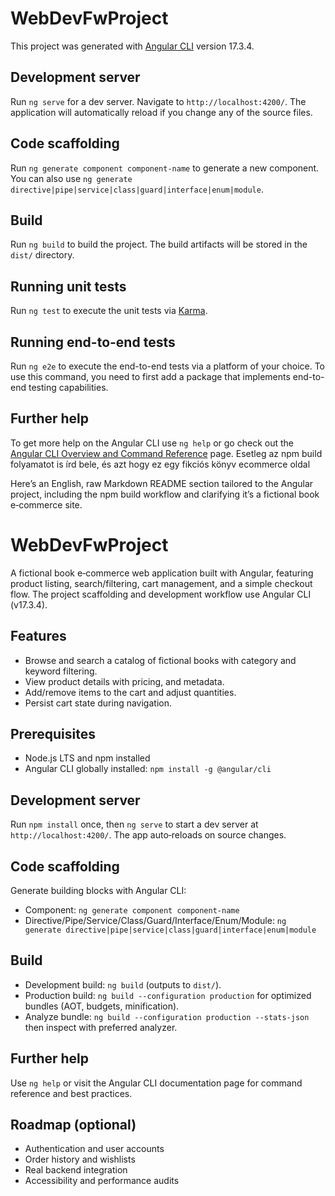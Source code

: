 # WebDevFwProject

This project was generated with [Angular CLI](https://github.com/angular/angular-cli) version 17.3.4.

## Development server

Run `ng serve` for a dev server. Navigate to `http://localhost:4200/`. The application will automatically reload if you change any of the source files.

## Code scaffolding

Run `ng generate component component-name` to generate a new component. You can also use `ng generate directive|pipe|service|class|guard|interface|enum|module`.

## Build

Run `ng build` to build the project. The build artifacts will be stored in the `dist/` directory.

## Running unit tests

Run `ng test` to execute the unit tests via [Karma](https://karma-runner.github.io).

## Running end-to-end tests

Run `ng e2e` to execute the end-to-end tests via a platform of your choice. To use this command, you need to first add a package that implements end-to-end testing capabilities.

## Further help

To get more help on the Angular CLI use `ng help` or go check out the [Angular CLI Overview and Command Reference](https://angular.io/cli) page.
Esetleg az npm build folyamatot is írd bele, és azt hogy ez egy fikciós könyv ecommerce oldal

Here’s an English, raw Markdown README section tailored to the Angular project, including the npm build workflow and clarifying it’s a fictional book e‑commerce site.

# WebDevFwProject

A fictional book e‑commerce web application built with Angular, featuring product listing, search/filtering, cart management, and a simple checkout flow. The project scaffolding and development workflow use Angular CLI (v17.3.4).

## Features

- Browse and search a catalog of fictional books with category and keyword filtering.
- View product details with pricing, and metadata.
- Add/remove items to the cart and adjust quantities.
- Persist cart state during navigation.


## Prerequisites

- Node.js LTS and npm installed
- Angular CLI globally installed: `npm install -g @angular/cli`


## Development server

Run `npm install` once, then `ng serve` to start a dev server at `http://localhost:4200/`. The app auto‑reloads on source changes.

## Code scaffolding

Generate building blocks with Angular CLI:

- Component: `ng generate component component-name`
- Directive/Pipe/Service/Class/Guard/Interface/Enum/Module: `ng generate directive|pipe|service|class|guard|interface|enum|module`


## Build

- Development build: `ng build` (outputs to `dist/`).
- Production build: `ng build --configuration production` for optimized bundles (AOT, budgets, minification).
- Analyze bundle: `ng build --configuration production --stats-json` then inspect with preferred analyzer.

## Further help

Use `ng help` or visit the Angular CLI documentation page for command reference and best practices.

## Roadmap (optional)

- Authentication and user accounts
- Order history and wishlists
- Real backend integration
- Accessibility and performance audits

